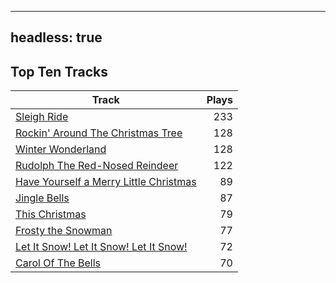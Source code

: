 
---
headless: true
---

## Top Ten Tracks

| Track | Plays |
| --- |  ---: |
|[Sleigh Ride](/songs/sleigh-ride)| 233|
|[Rockin' Around The Christmas Tree](/songs/rockin-around-the-christmas-tree)| 128|
|[Winter Wonderland](/songs/winter-wonderland)| 128|
|[Rudolph The Red-Nosed Reindeer](/songs/rudolph-the-red-nosed-reindeer)| 122|
|[Have Yourself a Merry Little Christmas](/songs/have-yourself-a-merry-little-christmas)| 89|
|[Jingle Bells](/songs/jingle-bells)| 87|
|[This Christmas](/songs/this-christmas)| 79|
|[Frosty the Snowman](/songs/frosty-the-snowman)| 77|
|[Let It Snow! Let It Snow! Let It Snow!](/songs/let-it-snow-let-it-snow-let-it-snow)| 72|
|[Carol Of The Bells](/songs/carol-of-the-bells)| 70|
